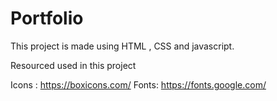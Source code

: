 # Portfolio
This project is made using HTML , CSS and javascript.

Resourced used in this project 

Icons : https://boxicons.com/
Fonts: https://fonts.google.com/
